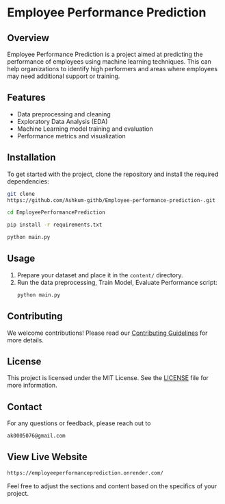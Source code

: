 # Employee Performance Prediction

## Overview
Employee Performance Prediction is a project aimed at predicting the performance of employees using machine learning techniques. This can help organizations to identify high performers and areas where employees may need additional support or training.

## Features
- Data preprocessing and cleaning
- Exploratory Data Analysis (EDA)
- Machine Learning model training and evaluation
- Performance metrics and visualization

## Installation
To get started with the project, clone the repository and install the required dependencies:
```bash
git clone
https://github.com/Ashkum-githb/Employee-performance-prediction-.git
```
```bash
cd EmployeePerformancePrediction
```
```bash
pip install -r requirements.txt
```
```bash
python main.py
```

## Usage
1. Prepare your dataset and place it in the `content/` directory.
2. Run the data preprocessing, Train Model, Evaluate Performance script:
   ```bash
   python main.py
   ```

## Contributing
We welcome contributions! Please read our [Contributing Guidelines](CONTRIBUTING.md) for more details.

## License
This project is licensed under the MIT License. See the [LICENSE](LICENSE) file for more information.

## Contact
For any questions or feedback, please reach out to
```bash
ak0005076@gmail.com
```

## View Live Website

```bash
https://employeeperformanceprediction.onrender.com/
```
Feel free to adjust the sections and content based on the specifics of your project.
